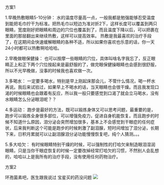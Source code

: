 方案1

1.早晚热敷眼睛5-10分钟：         水的温度尽量高一点，一般我都是勉强能够忍受温度到能把毛巾拧干为标准。把热毛巾以短边为准对折2下，这样长度可以覆盖到两只眼睛，宽度刚好把眼睛和周边的穴位也覆盖到了，而且温度下降以后，可以把裹在里面的那层翻出来继续热敷，这样可以提高效率。         热敷是我最喜欢的治疗手段了，在这期间会快速缓解眼睛的各种不适，所以如果你喜欢也乐意的话，你一天24小时都可以热敷啊哈哈哈。

2.早晚做眼保健操：          也可以按摩一些眼睛的穴位，具体叫啥名字我忘了，反正眼睛正上和正下两个穴位按起来是最舒服的了，做完眼保健操眼睛也会感到很舒服，所以不光早晚做，没事的时候我也喜欢做一次。

3.多喝水：          一定要多喝水，特别是早上刚起床那会儿，不管什么情况，喝一杯水再说。我后来试验过，如果早上不喝水的话，当天眼睛也会很干燥。而且我发现口渴的时候眼睛也会跟着有反应，所以我一般只要感觉到口渴了就会立马喝水，没有水眼睛怎么分泌眼泪呢？？

4.多运动：          跑步是最好的方法，既可以锻炼身体又可以思考问题，最重要的是，跑步可以锻炼全身很多部位，可以增强免疫力，促进自身机能恢复。而且跑步的时候不知道什么原因，泪分泌会突然增加很多，基本上不会感觉到干眼症的任何症状，后来我判断这个可能是跑步的时候刺激了副泪腺，短时间增加了泪分泌，长期下来，日积月累就可以让副泪腺泪分泌功能慢慢恢复吧，纯个人猜测。。。

5.多大哈欠：          有时候眼睛特别干燥的时候，可以强制性的打哈欠来制造眼泪湿润眼睛，只是当你干眼症恢复的时候一定要改掉经常打哈欠的习惯，不然别人会乱想的，哈哈以上是我所有的治疗手段，没有使用任何药物治疗。

方案2

环孢菌素吧，医生跟我说过
宝星买的药没问题
![](https://i.imgur.com/1yS3MQB.jpg)

